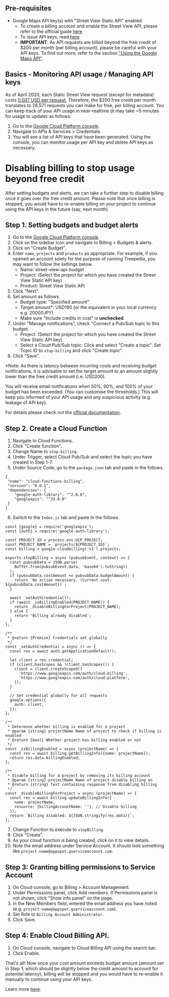 
## Pre-requisites
- Google Maps API key(s) with "Street View Static API" enabled
  - To create a billing account and enable the Street View API, please refer to the official guide [here](https://developers.google.com/maps/gmp-get-started)
  - To issue API keys, read [here](https://developers.google.com/maps/documentation/streetview/get-api-key)
  - **IMPORTANT**: As API requests are billed beyond the free credit of $200 per month (per billing account), please be careful with your API keys. To find out more, refer to the section ["Using the Google Maps API"](#using-the-google-maps-api).


## Basics - Monitoring API usage / Managing API keys
As of April 2020, each Static Street View request (except for metadata) costs [0.007 USD per request](https://developers.google.com/maps/documentation/streetview/usage-and-billing#static-street-view), 
Therefore, the $200 free credit per month translates to 28,571 requests you can make for free, per billing account.
You can keep track of your API usage in near-realtime (it may take ~5 minutes for usage to update) as follows:

1. Go to the [Google Cloud Platform console](https://console.cloud.google.com/).
2. Navigate to APIs & Services > Credentials.
3. You will see a list of API keys that have been generated. Using the console, you can monitor usage per API key and delete API keys as necessary.

# Disabling billing to stop usage beyond free credit

After setting budgets and alerts, we can take a further step to disable billing once it goes over the free credit amount. Please note that once billing is stopped, you would have to re-enable billing on your project to continue using the API keys in the future (say, next month).

## Step 1. Setting budgets and budget alerts
1. Go to the [Google Cloud Platform console](https://console.cloud.google.com/).
2. Click on the sidebar icon and navigate to Billing > Budgets & alerts. 
3. Click on "Create Budget".
4. Enter `name`, `projects` and `products` as appropriate. For example, if you opened an account solely for the purpose of running Treepedia, you may want to follow the settings below.
    - Name: street-view-api-budget
    - Project: (Select the project for which you have created the Street View Static API key)
    - Product: Street View Static API
5. Click "Next".
6. Set amount as follows.
    - Budget type: "Specified amount"
    - Target amount*: USD190 (or the equivalent in your local currency e.g. 20000JPY)
    - Make sure "Include credits in cost" is **unchecked**.
7. Under "Manage notifications", check "Connect a Pub/Sub topic to this budget.
    - Project: (Select the project for which you have created the Street View Static API key)
    - Select a Cloud Pub/Sub topic: Click and select "Create a topic". Set Topic ID to `stop-billing` and click "Create topic".
8. Click "Save".

*Note: As there is latency between incurring costs and receiving budget notifications, it is advisable to set the target amount to an amount slightly lower than the free credit amount (i.e. USD200).

You will receive email notifications when 50%, 90%, and 100% of your budget has been exceeded. (You can customise the thresholds.) This will keep you informed of your API usage and any suspicious activity (e.g. leakage of API key).

For details please check out the [official documentation](https://cloud.google.com/billing/docs/how-to/budgets).

## Step 2. Create a Cloud Function
1. Navigate to Cloud Functions.
2. Click "Create function".
3. Change Name to `stop-billing`.
4. Under Trigger, select Cloud Pub/Sub and select the topic you have created in Step 1-7.
5. Under Source Code, go to the `package.json` tab and paste in the follows.
```
{
 "name": "cloud-functions-billing",
 "version": "0.0.1",
 "dependencies": {
    "google-auth-library": "^2.0.0",
    "googleapis": "^33.0.0"
 }
}
```
6. Switch to the `Index.js` tab and paste in the follows.
```
const {google} = require('googleapis');
const {auth} = require('google-auth-library');

const PROJECT_ID = process.env.GCP_PROJECT;
const PROJECT_NAME = `projects/${PROJECT_ID}`;
const billing = google.cloudbilling('v1').projects;

exports.stopBilling = async (pubsubEvent, context) => {
  const pubsubData = JSON.parse(
    Buffer.from(pubsubEvent.data, 'base64').toString()
  );
  if (pubsubData.costAmount <= pubsubData.budgetAmount) {
    return `No action necessary. (Current cost: ${pubsubData.costAmount})`;
  }

  await _setAuthCredential();
  if (await _isBillingEnabled(PROJECT_NAME)) {
    return _disableBillingForProject(PROJECT_NAME);
  } else {
    return 'Billing already disabled';
  }
};

/**
 * @return {Promise} Credentials set globally
 */
const _setAuthCredential = async () => {
  const res = await auth.getApplicationDefault();

  let client = res.credential;
  if (client.hasScopes && !client.hasScopes()) {
    client = client.createScoped([
      'https://www.googleapis.com/auth/cloud-billing',
      'https://www.googleapis.com/auth/cloud-platform',
    ]);
  }

  // Set credential globally for all requests
  google.options({
    auth: client,
  });
};

/**
 * Determine whether billing is enabled for a project
 * @param {string} projectName Name of project to check if billing is enabled
 * @return {bool} Whether project has billing enabled or not
 */
const _isBillingEnabled = async (projectName) => {
  const res = await billing.getBillingInfo({name: projectName});
  return res.data.billingEnabled;
};

/**
 * Disable billing for a project by removing its billing account
 * @param {string} projectName Name of project disable billing on
 * @return {string} Text containing response from disabling billing
 */
const _disableBillingForProject = async (projectName) => {
  const res = await billing.updateBillingInfo({
    name: projectName,
    resource: {billingAccountName: ''}, // Disable billing
  });
  return `Billing disabled: ${JSON.stringify(res.data)}`;
};
```
 
7. Change Function to execute to `stopBilling`.
8. Click "Create".
9. As your cloud function is being created, click on it to view details.
10. Note the email address under Service Account. It should look something like `project-name@appspot.gserviceaccount.com`.

## Step 3: Granting billing permissions to Service Account
1. On Cloud console, go to Billing > Account Management.
2. Under Permissions panel, click Add members. If Permissions panel is not shown, click "Show info panel" on the page.
3. In the New Members field, entered the email address you have noted (e.g. `project-name@appspot.gserviceaccount.com`).
4. Set Role to `Billing Account Administrator`.
5. Click Save.

## Step 4: Enable Cloud Billing API.
1. On Cloud console, navigate to Cloud Billing API using the search bar.
2. Click Enable.

That's all! Now once your cost amount exceeds budget amount (amount set in Step 1, which should be slightly below the credit amount to account for potential latency), billing will be stopped and you would have to re-enable it manually to continue using your API keys.

Learn more [here](https://cloud.google.com/billing/docs/how-to/notify#cap_disable_billing_to_stop_usage).